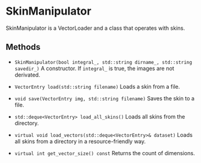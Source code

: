 # SkinManipulator

SkinManipulator is a VectorLoader and a class that operates with skins.

## Methods

* ```SkinManipulator(bool integral_, std::string dirname_, std::string savedir_)``` A constructor. If ```integral_``` is true, the images are not derivated.

* ```VectorEntry load(std::string filename)``` Loads a skin from a file.
* ```void save(VectorEntry img, std::string filename)``` Saves the skin to a file.

* ```std::deque<VectorEntry> load_all_skins()``` Loads all skins from the directory.

* ```virtual void load_vectors(std::deque<VectorEntry>& dataset)``` Loads all skins from a directory in a resource-friendly way.
* ```virtual int get_vector_size() const``` Returns the count of dimensions.
